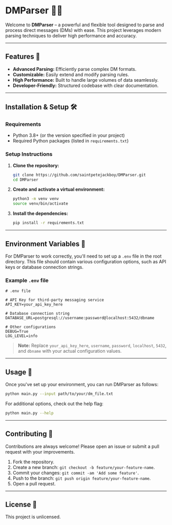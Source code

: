 # DMParser 📜✨

Welcome to **DMParser** – a powerful and flexible tool designed to parse and process direct messages (DMs) with ease. This project leverages modern parsing techniques to deliver high performance and accuracy.

---

## Features 🚀

- **Advanced Parsing:** Efficiently parse complex DM formats.
- **Customizable:** Easily extend and modify parsing rules.
- **High Performance:** Built to handle large volumes of data seamlessly.
- **Developer-Friendly:** Structured codebase with clear documentation.

---

## Installation & Setup 🛠️

### Requirements

- Python 3.8+ (or the version specified in your project)
- Required Python packages (listed in `requirements.txt`)

### Setup Instructions

1. **Clone the repository:**

   ```bash
   git clone https://github.com/saintpetejackboy/DMParser.git
   cd DMParser
   ```

2. **Create and activate a virtual environment:**

   ```bash
   python3 -m venv venv
   source venv/bin/activate
   ```

3. **Install the dependencies:**

   ```bash
   pip install -r requirements.txt
   ```

---

## Environment Variables 🌱

For DMParser to work correctly, you'll need to set up a `.env` file in the root directory. This file should contain various configuration options, such as API keys or database connection strings.

### Example `.env` file

```dotenv
# .env file

# API Key for third-party messaging service
API_KEY=your_api_key_here

# Database connection string
DATABASE_URL=postgresql://username:password@localhost:5432/dbname

# Other configurations
DEBUG=True
LOG_LEVEL=info
```

> **Note:** Replace `your_api_key_here`, `username`, `password`, `localhost`, `5432`, and `dbname` with your actual configuration values.

---

## Usage 📖

Once you've set up your environment, you can run DMParser as follows:

```bash
python main.py --input path/to/your/dm_file.txt
```

For additional options, check out the help flag:

```bash
python main.py --help
```

---

## Contributing 🤝

Contributions are always welcome! Please open an issue or submit a pull request with your improvements.

1. Fork the repository.
2. Create a new branch: `git checkout -b feature/your-feature-name`.
3. Commit your changes: `git commit -am 'Add some feature'`.
4. Push to the branch: `git push origin feature/your-feature-name`.
5. Open a pull request.

---

## License 📄

This project is unlicensed.
